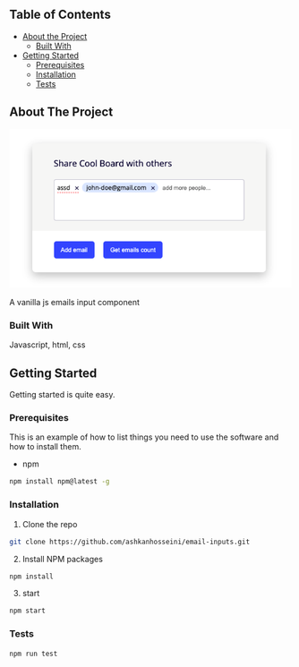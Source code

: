 <!-- TABLE OF CONTENTS -->

## Table of Contents

- [About the Project](#about-the-project)
  - [Built With](#built-with)
- [Getting Started](#getting-started)
  - [Prerequisites](#prerequisites)
  - [Installation](#installation)
  - [Tests](#tests)

<!-- ABOUT THE PROJECT -->

## About The Project

[![Screen Shot][screenshot]](https://ashkanhosseini.github.io/email-inputs/)

A vanilla js emails input component

### Built With

Javascript, html, css

<!-- GETTING STARTED -->

## Getting Started

Getting started is quite easy.

### Prerequisites

This is an example of how to list things you need to use the software and how to install them.

- npm

```sh
npm install npm@latest -g
```

### Installation

1. Clone the repo

```sh
git clone https://github.com/ashkanhosseini/email-inputs.git
```

2. Install NPM packages

```sh
npm install
```

3. start

```sh
npm start
```

### Tests

```sh
npm run test
```

[screenshot]: image.png
